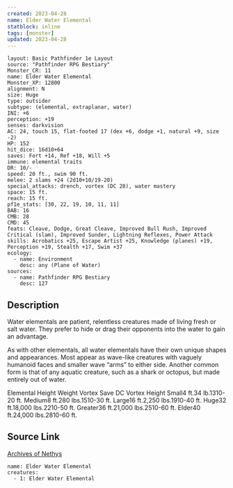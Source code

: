 ```yaml
---
created: 2023-04-28
name: Elder Water Elemental
statblock: inline
tags: [monster]
updated: 2023-04-28
---
```

```statblock
layout: Basic Pathfinder 1e Layout
source: "Pathfinder RPG Bestiary"
Monster_CR: 11
name: Elder Water Elemental
Monster_XP: 12800
alignment: N
size: Huge
type: outsider
subtype: (elemental, extraplanar, water)
INI: +6
perception: +19
senses: darkvision
AC: 24, touch 15, flat-footed 17 (dex +6, dodge +1, natural +9, size -2)
HP: 152
hit_dice: 16d10+64
saves: Fort +14, Ref +18, Will +5
immune: elemental traits
DR: 10/-
speed: 20 ft., swim 90 ft.
melee: 2 slams +24 (2d10+10/19-20)
special_attacks: drench, vortex (DC 28), water mastery
space: 15 ft.
reach: 15 ft.
pf1e_stats: [30, 22, 19, 10, 11, 11]
BAB: 16
CMB: 28
CMD: 45
feats: Cleave, Dodge, Great Cleave, Improved Bull Rush, Improved Critical (slam), Improved Sunder, Lightning Reflexes, Power Attack
skills: Acrobatics +25, Escape Artist +25, Knowledge (planes) +19, Perception +19, Stealth +17, Swim +37
ecology:
  - name: Environment
    desc: any (Plane of Water)
sources:
  - name: Pathfinder RPG Bestiary
    desc: 127
```
## Description
Water elementals are patient, relentless creatures made of living fresh or salt water. They prefer to hide or drag their opponents into the water to gain an advantage.

As with other elementals, all water elementals have their own unique shapes and appearances. Most appear as wave-like creatures with vaguely humanoid faces and smaller wave “arms” to either side. Another common form is that of any aquatic creature, such as a shark or octopus, but made entirely out of water.

Elemental Height Weight Vortex Save DC Vortex Height Small4 ft.34 lb.1310-20 ft. Medium8 ft.280 lbs.1510-30 ft. Large16 ft.2,250 lbs.1910-40 ft. Huge32 ft.18,000 lbs.2210-50 ft. Greater36 ft.21,000 lbs.2510-60 ft. Elder40 ft.24,000 lbs.2810-60 ft.
## Source Link
[Archives of Nethys](https://aonprd.com/MonsterDisplay.aspx?ItemName=Elder%20Water%20Elemental)
```encounter-table
name: Elder Water Elemental
creatures:
  - 1: Elder Water Elemental
```
